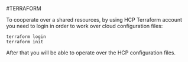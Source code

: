 #TERRAFORM 

To cooperate over a shared resources, by using HCP Terraform account you need to login in order to work over cloud configuration files: 

```bach
terraform login
terraform init
```

After that you will be able to operate over the HCP configuration files. 